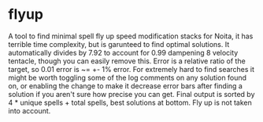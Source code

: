 # flyup
A tool to find minimal spell fly up speed modification stacks for Noita, it has terrible time complexity, but is garunteed to find optimal solutions.
It automatically divides by 7.92 to account for 0.99 dampening 8 velocity tentacle, though you can easily remove this.
Error is a relative ratio of the target, so 0.01 error is ~= +- 1% error.
For extremely hard to find searches it might be worth toggling some of the log comments on any solution found on, or enabling the change to make it decrease error bars after finding a solution if you aren't sure how precise you can get.
Final output is sorted by 4 * unique spells + total spells, best solutions at bottom. Fly up is not taken into account.
